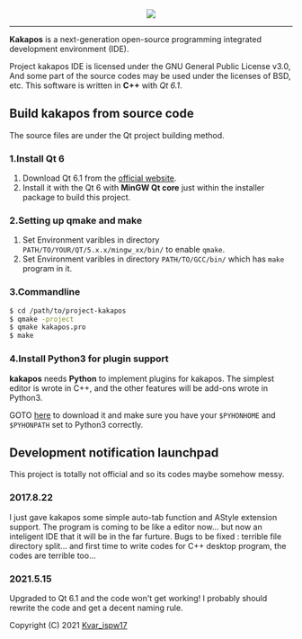 <div align="center"><img src="https://enkerewpo.top/pics/icon2.png"></div>

------

__Kakapos__ is a next-generation open-source programming integrated development environment (IDE).

Project kakapos IDE is licensed under the GNU General Public License v3.0, And some part of the source codes may be used under the licenses of BSD, etc. This software is written in __C++__ with _Qt 6.1_.

## Build kakapos from source code
The source files are under the Qt project building method.
### 1.Install Qt 6
 1. Download Qt 6.1 from the [official website](https://www.qt.io/download/).
 2. Install it with the Qt 6 with __MinGW Qt core__ just within the installer package to build this project.

### 2.Setting up qmake and make
 1. Set Environment varibles in directory `PATH/TO/YOUR/QT/5.x.x/mingw_xx/bin/` to enable `qmake`.
 2. Set Environment varibles in directory `PATH/TO/GCC/bin/` which has `make` program in it.

### 3.Commandline
```bash
$ cd /path/to/project-kakapos
$ qmake -project
$ qmake kakapos.pro
$ make
```
### 4.Install Python3 for plugin support
__kakapos__ needs __Python__ to implement plugins for kakapos. The simplest editor is wrote in C++, and the other features will be add-ons wrote in Python3.

GOTO [here](https://www.python.org/downloads/) to download it and make sure you have your `$PYHONHOME` and `$PYHONPATH` set to Python3 correctly.

## Development notification launchpad
This project is totally not official and so its codes maybe somehow messy.

### 2017.8.22
I just gave kakapos some simple auto-tab function and AStyle extension support.
The program is coming to be like a editor now... but now an inteligent IDE that it will be in the far furture.
Bugs to be fixed : terrible file directory split... and first time to write codes for C++ desktop program, the codes are terrible too...

### 2021.5.15
Upgraded to Qt 6.1 and the code won't get working! I probably should rewrite the code and get a decent naming rule.


Copyright (C) 2021 [Kvar_ispw17](mailto:enkerewpo@gmail.com)
